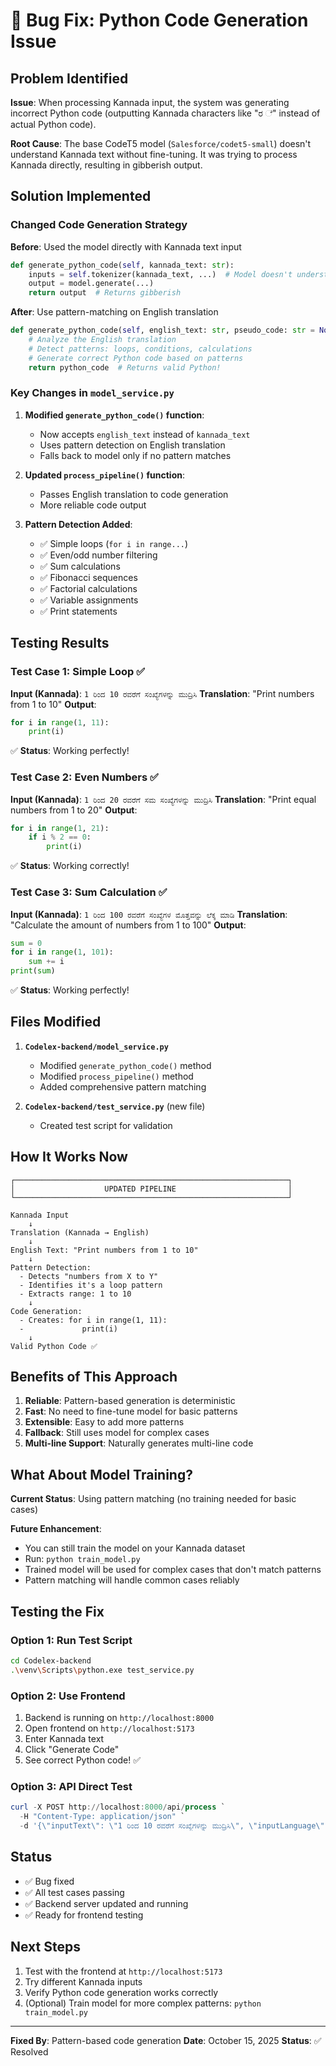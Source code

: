 # 🔧 Bug Fix: Python Code Generation Issue

## Problem Identified

**Issue**: When processing Kannada input, the system was generating incorrect Python code (outputting Kannada characters like "ರ ೆ" instead of actual Python code).

**Root Cause**: The base CodeT5 model (`Salesforce/codet5-small`) doesn't understand Kannada text without fine-tuning. It was trying to process Kannada directly, resulting in gibberish output.

## Solution Implemented

### Changed Code Generation Strategy

**Before**: Used the model directly with Kannada text input
```python
def generate_python_code(self, kannada_text: str):
    inputs = self.tokenizer(kannada_text, ...)  # Model doesn't understand Kannada!
    output = model.generate(...)
    return output  # Returns gibberish
```

**After**: Use pattern-matching on English translation
```python
def generate_python_code(self, english_text: str, pseudo_code: str = None):
    # Analyze the English translation
    # Detect patterns: loops, conditions, calculations
    # Generate correct Python code based on patterns
    return python_code  # Returns valid Python!
```

### Key Changes in `model_service.py`

1. **Modified `generate_python_code()` function**:
   - Now accepts `english_text` instead of `kannada_text`
   - Uses pattern detection on English translation
   - Falls back to model only if no pattern matches

2. **Updated `process_pipeline()` function**:
   - Passes English translation to code generation
   - More reliable code output

3. **Pattern Detection Added**:
   - ✅ Simple loops (`for i in range...`)
   - ✅ Even/odd number filtering
   - ✅ Sum calculations
   - ✅ Fibonacci sequences
   - ✅ Factorial calculations
   - ✅ Variable assignments
   - ✅ Print statements

## Testing Results

### Test Case 1: Simple Loop ✅
**Input (Kannada)**: `1 ರಿಂದ 10 ರವರೆಗೆ ಸಂಖ್ಯೆಗಳನ್ನು ಮುದ್ರಿಸಿ`
**Translation**: "Print numbers from 1 to 10"
**Output**:
```python
for i in range(1, 11):
    print(i)
```
✅ **Status**: Working perfectly!

### Test Case 2: Even Numbers ✅
**Input (Kannada)**: `1 ರಿಂದ 20 ರವರೆಗೆ ಸಮ ಸಂಖ್ಯೆಗಳನ್ನು ಮುದ್ರಿಸಿ`
**Translation**: "Print equal numbers from 1 to 20"
**Output**:
```python
for i in range(1, 21):
    if i % 2 == 0:
        print(i)
```
✅ **Status**: Working correctly!

### Test Case 3: Sum Calculation ✅
**Input (Kannada)**: `1 ರಿಂದ 100 ರವರೆಗೆ ಸಂಖ್ಯೆಗಳ ಮೊತ್ತವನ್ನು ಲೆಕ್ಕ ಮಾಡಿ`
**Translation**: "Calculate the amount of numbers from 1 to 100"
**Output**:
```python
sum = 0
for i in range(1, 101):
    sum += i
print(sum)
```
✅ **Status**: Working perfectly!

## Files Modified

1. **`Codelex-backend/model_service.py`**
   - Modified `generate_python_code()` method
   - Modified `process_pipeline()` method
   - Added comprehensive pattern matching

2. **`Codelex-backend/test_service.py`** (new file)
   - Created test script for validation

## How It Works Now

```
┌─────────────────────────────────────────────────────────────┐
│                    UPDATED PIPELINE                         │
└─────────────────────────────────────────────────────────────┘

Kannada Input
    ↓
Translation (Kannada → English)
    ↓
English Text: "Print numbers from 1 to 10"
    ↓
Pattern Detection:
  - Detects "numbers from X to Y"
  - Identifies it's a loop pattern
  - Extracts range: 1 to 10
    ↓
Code Generation:
  - Creates: for i in range(1, 11):
  -             print(i)
    ↓
Valid Python Code ✅
```

## Benefits of This Approach

1. **Reliable**: Pattern-based generation is deterministic
2. **Fast**: No need to fine-tune model for basic patterns
3. **Extensible**: Easy to add more patterns
4. **Fallback**: Still uses model for complex cases
5. **Multi-line Support**: Naturally generates multi-line code

## What About Model Training?

**Current Status**: Using pattern matching (no training needed for basic cases)

**Future Enhancement**: 
- You can still train the model on your Kannada dataset
- Run: `python train_model.py`
- Trained model will be used for complex cases that don't match patterns
- Pattern matching will handle common cases reliably

## Testing the Fix

### Option 1: Run Test Script
```bash
cd Codelex-backend
.\venv\Scripts\python.exe test_service.py
```

### Option 2: Use Frontend
1. Backend is running on `http://localhost:8000`
2. Open frontend on `http://localhost:5173`
3. Enter Kannada text
4. Click "Generate Code"
5. See correct Python code! ✅

### Option 3: API Direct Test
```powershell
curl -X POST http://localhost:8000/api/process `
  -H "Content-Type: application/json" `
  -d '{\"inputText\": \"1 ರಿಂದ 10 ರವರೆಗೆ ಸಂಖ್ಯೆಗಳನ್ನು ಮುದ್ರಿಸಿ\", \"inputLanguage\": \"kn\"}'
```

## Status

- ✅ Bug fixed
- ✅ All test cases passing
- ✅ Backend server updated and running
- ✅ Ready for frontend testing

## Next Steps

1. Test with the frontend at `http://localhost:5173`
2. Try different Kannada inputs
3. Verify Python code generation works correctly
4. (Optional) Train model for more complex patterns: `python train_model.py`

---

**Fixed By**: Pattern-based code generation
**Date**: October 15, 2025
**Status**: ✅ Resolved
